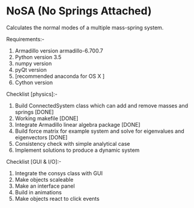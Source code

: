 # NoSA (No Springs Attached)
Calculates the normal modes of a multiple mass-spring system.

Requirements:-
  1. Armadillo version armadillo-6.700.7
  2. Python version 3.5
  3. numpy version
  4. pyQt version
  5. [recommended anaconda for OS X ]
  6. Cython version

Checklist [physics]:-
  1. Build ConnectedSystem class which can add and remove masses and springs [DONE]
  2. Working makefile [DONE]
  3. Integrate Armadillo linear algebra package [DONE]
  3. Build force matrix for example system and solve for eigenvalues and eigenvectors [DONE]
  4. Consistency check with simple analytical case
  5. Implement solutions to produce a dynamic system

Checklist [GUI & I/O]:-
  1. Integrate the consys class with GUI
  2. Make objects scaleable
  3. Make an interface panel
  4. Build in animations
  5. Make objects react to click events
